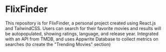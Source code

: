 # FlixFinder
This repository is for FlixFinder, a personal project created using React.js and TailwindCSS. Users can search for their favorite movies and results will be autopopulated, showing ratings, language, and release year. Integrated with an API from TMDB, and uses Appwrite Database to collect metrics on searches (to create the "Trending Movies" section)
